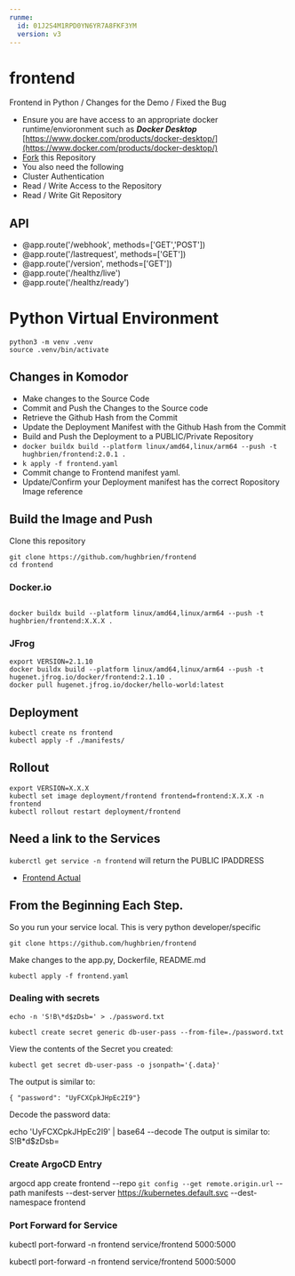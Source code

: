 ```yaml
---
runme:
  id: 01J2S4M1RPD0YN6YR7A8FKF3YM
  version: v3
---
```


# frontend
Frontend in Python / Changes for the Demo / Fixed the Bug

- Ensure you are have access to an  appropriate docker runtime/envioronment such as ***Docker Desktop*** [https://www.docker.com/products/docker-desktop/](https://www.docker.com/products/docker-desktop/)
- [Fork](https://github.com/hughbrien/frontend/fork)  this Repository 
- You also need the following
- Cluster Authentication
- Read / Write Access to the  Repository
- Read / Write Git Repository 


## API
- @app.route('/webhook',  methods=['GET','POST'])
- @app.route('/lastrequest',  methods=['GET'])
- @app.route('/version',  methods=['GET'])
- @app.route('/healthz/live')
- @app.route('/healthz/ready')

# Python Virtual Environment 
``` 
python3 -m venv .venv  
source .venv/bin/activate 
```

## Changes in Komodor 

- Make changes to the Source Code 
- Commit and Push the Changes to the Source code
- Retrieve the Github Hash from the Commit
- Update the Deployment Manifest with the Github Hash from the Commit
- Build and Push the Deployment to a PUBLIC/Private Repository 
- ```docker buildx build --platform linux/amd64,linux/arm64 --push -t hughbrien/frontend:2.0.1 .```
- ``` k apply -f frontend.yaml         ```
- Commit change to Frontend manifest yaml.
- Update/Confirm  your Deployment manifest has the correct Ropository Image reference


## Build the Image and Push 

Clone this repository
```
git clone https://github.com/hughbrien/frontend
cd frontend
```

### Docker.io
```

docker buildx build --platform linux/amd64,linux/arm64 --push -t hughbrien/frontend:X.X.X .

```

### JFrog 
```
export VERSION=2.1.10
docker buildx build --platform linux/amd64,linux/arm64 --push -t hugenet.jfrog.io/docker/frontend:2.1.10 .
docker pull hugenet.jfrog.io/docker/hello-world:latest

```

## Deployment
```
kubectl create ns frontend 
kubectl apply -f ./manifests/

```



## Rollout 
```
export VERSION=X.X.X
kubectl set image deployment/frontend frontend=frontend:X.X.X -n frontend
kubectl rollout restart deployment/frontend 
```


## Need a link to the Services 

```kuberctl get service -n frontend``` will return the PUBLIC IPADDRESS 

- [Frontend Actual](http://34.173.139.195:5000/)


## From the Beginning Each Step. 
So you run your service local. This is very python developer/specific 

```git clone https://github.com/hughbrien/frontend ```

Make changes to the app.py, Dockerfile, README.md 


```kubectl apply -f frontend.yaml```

### Dealing with secrets 

```
echo -n 'S!B\*d$zDsb=' > ./password.txt

kubectl create secret generic db-user-pass --from-file=./password.txt
```

View the contents of the Secret you created:
```
kubectl get secret db-user-pass -o jsonpath='{.data}'
```
The output is similar to:
```
{ "password": "UyFCXCpkJHpEc2I9"}
```
Decode the password data:

echo 'UyFCXCpkJHpEc2I9' | base64 --decode
The output is similar to:
S!B\*d$zDsb=

### Create ArgoCD Entry 

argocd app create frontend  --repo `git config --get remote.origin.url` --path manifests --dest-server https://kubernetes.default.svc --dest-namespace frontend

### Port Forward for Service
kubectl port-forward -n frontend  service/frontend 5000:5000

kubectl port-forward -n frontend  service/frontend 5000:5000


